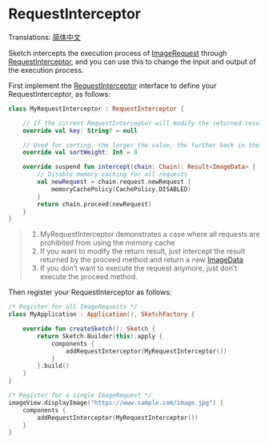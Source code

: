 # RequestInterceptor

Translations: [简体中文](request_interceptor_zh.md)

Sketch intercepts the execution process of [ImageRequest] through [RequestInterceptor], and you can
use this to change the input and output of the execution process.

First implement the [RequestInterceptor] interface to define your RequestInterceptor, as follows:

```kotlin
class MyRequestInterceptor : RequestInterceptor {

    // If the current RequestInterceptor will modify the returned results and is only used for some requests, then please give a unique key to build the cache key, otherwise give null
    override val key: String? = null

    // Used for sorting, the larger the value, the further back in the list. The value range is 0 ~ 100. Usually zero. Only EngineRequestInterceptor can be 100
    override val sortWeight: Int = 0

    override suspend fun intercept(chain: Chain): Result<ImageData> {
        // Disable memory caching for all requests
        val newRequest = chain.request.newRequest {
            memoryCachePolicy(CachePolicy.DISABLED)
        }
        return chain.proceed(newRequest)
    }
}
```

> 1. MyRequestInterceptor demonstrates a case where all requests are prohibited from using the
     memory cache
> 2. If you want to modify the return result, just intercept the result returned by the proceed
     method and return a new [ImageData]
> 3. If you don’t want to execute the request anymore, just don’t execute the proceed method.

Then register your RequestInterceptor as follows:

```kotlin
/* Register for all ImageRequests */
class MyApplication : Application(), SketchFactory {

    override fun createSketch(): Sketch {
        return Sketch.Builder(this).apply {
            components {
                addRequestInterceptor(MyRequestInterceptor())
            }
        }.build()
    }
}

/* Register for a single ImageRequest */
imageView.displayImage("https://www.sample.com/image.jpg") {
    components {
        addRequestInterceptor(MyRequestInterceptor())
    }
}
```

[RequestInterceptor]: ../../sketch-core/src/main/kotlin/com/github/panpf/sketch/request/RequestInterceptor.kt

[ImageRequest]: ../../sketch-core/src/main/kotlin/com/github/panpf/sketch/request/ImageRequest.kt

[ImageResult]: ../../sketch-core/src/main/kotlin/com/github/panpf/sketch/request/ImageResult.kt

[ImageData]: ../../sketch-core/src/main/kotlin/com/github/panpf/sketch/request/ImageData.kt